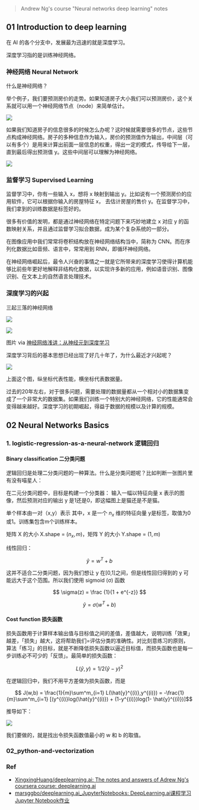 > Andrew Ng's course "Neural networks deep learning" notes

## 01 Introduction to deep learning

在 AI 的各个分支中，发展最为迅速的就是深度学习。

深度学习指的是训练神经网络。

### 神经网络 Neural Network

什么是神经网络？

举个例子，我们要预测房价的走势。如果知道房子大小我们可以预测房价，这个关系就可以用一个神经网络节点（node）来简单估计。


![](http://7xjpra.com1.z0.glb.clouddn.com/ngcourseneuro.png)


如果我们知道房子的信息很多的时候怎么办呢？这时候就需要很多的节点，这些节点构成神经网络。房子的多种信息作为输入，房价的预测值作为输出，中间层（可以有多个）是用来计算出前面一层信息的权重，得出一定的模式，传导给下一层，直到最后得出预测值 y。这些中间层可以理解为神经网络。

![](http://7xjpra.com1.z0.glb.clouddn.com/ngcourse_housingprice.png)


### 监督学习 Supervised Learning


监督学习中，你有一些输入 x，想将 x 映射到输出 y。比如说有一个预测房价的应用软件，它可以根据你输入的房屋特征 x， 去估计房屋的售价 y。在监督学习中，我们拿到的训练数据是标签好的。

很多有价值的发明，都是通过神经网络在特定问题下来巧妙地建立 x 对应 y 的函数映射关系，并且通过监督学习拟合数据，成为某个复杂系统的一部分。

在图像应用中我们常常将卷积结构放在神经网络结构当中，简称为 CNN。而在序列化数据比如音频、语言中，常常用到 RNN，即循环神经网络。

在神经网络崛起后，最令人兴奋的事情之一就是它所带来的深度学习使得计算机能够比前些年更好地解释非结构化数据，以实现许多新的应用，例如语音识别、图像识别、在文本上的自然语言处理技术。

### 深度学习的兴起

三起三落的神经网络

![](http://images2015.cnblogs.com/blog/673793/201512/673793-20151228170208120-1856567090.jpg)

![](http://images2015.cnblogs.com/blog/673793/201512/673793-20151228134016120-1091351096.jpg)

图片 via [神经网络浅讲：从神经元到深度学习](http://www.cnblogs.com/subconscious/p/5058741.html#fifth)


深度学习背后的基本思想已经出现了好几十年了，为什么最近才兴起呢？

![](https://github.com/XingxingHuang/deeplearning.ai/raw/master/1_Neural%20Networks%20and%20Deep%20Learning/week1/img/1.3.png)

上面这个图，纵坐标代表性能，横坐标代表数据量。

过去的20年左右，对于很多问题，需要处理的数据量都从一个相对小的数据集变成了一个非常大的数据集。如果我们训练一个特别大的神经网络，它的性能通常会变得越来越好。深度学习的初期崛起，得益于数据的规模以及计算的规模。


## 02 Neural Networks Basics


### 1. logistic-regression-as-a-neural-network 逻辑回归

#### Binary classification 二分类问题

逻辑回归是处理二分类问题的一种算法。什么是分类问题呢？比如判断一张图片里有没有喵星人：


在二元分类问题中，目标是构建一个分类器： 输入一幅以特征向量 x 表示的图像，然后预测对应的输出 y 是1还是0，即这幅图上是猫还是不是猫。

单个样本由一对（x,y）表示 其中，x 是一个 $n_x$ 维的特征向量 y是标签，取值为0或1。训练集包含m个训练样本。

矩阵 X 的大小 X.shape = $(n_x, m)$，矩阵 Y 的大小 Y.shape = $(1, m)$

线性回归：

$$ \hat{y} = w^T + b $$

这并不适合二分类问题，因为我们想让 y 在[0,1]之间，但是线性回归得到的 y 可能远大于这个范围。所以我们使用 sigmoid (σ) 函数

$$ \sigma(z) = \frac {1}{1 + e^{-z}} $$

$$ \hat{y} = \sigma{( w^T + b )}$$

#### Cost function 损失函数

损失函数用于计算样本输出值与目标值之间的差值，差值越大，说明训练「效果」越差，「损失」越大，这将帮助我们=评估分类的准确性。对比刻意练习的原则，算法「练习」的目标，就是不断降低损失函数以逼近目标值，而损失函数也是每一步训练必不可少的「反馈」。最简单的损失函数：

$$ L(\hat{y},y) = 1/2 (\hat{y} - y)^2 $$

在逻辑回归中，我们不用平方差做为损失函数，而是

$$ J(w,b) = \frac{1}{m}\sum^m_{i=1} L(\hat{y}^{(i)},y^{(i)}) =  -\frac{1}{m}\sum^m_{i=1} [(y^{(i)}log(\hat{y}^{(i)}) + (1-y^{(i)})log(1- \hat{y}^{(i)})]$$

推导如下：

![](http://7xjpra.com1.z0.glb.clouddn.com/vlcsnap-2017-11-06-15h48m50s923.png)

我们要做的，就是找出令损失函数值最小的 w 和 b 的取值。

### 02_python-and-vectorization





### Ref

- [XingxingHuang/deeplearning.ai: The notes and answers of Adrew Ng's coursera course: deeplearning.ai](https://github.com/XingxingHuang/deeplearning.ai)
- [marsggbo/deeplearning.ai_JupyterNotebooks: DeepLearning.ai课程学习Jupyter Notebook作业](https://github.com/marsggbo/deeplearning.ai_JupyterNotebooks)
